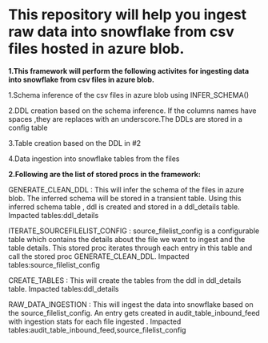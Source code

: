 # This repository will help you ingest raw data into snowflake from csv files hosted in azure blob.

**1.This framework will perform the following activites for ingesting data into snowflake from csv files in azure blob.**

1.Schema inference of the csv files in azure blob using INFER_SCHEMA()

2.DDL creation based on the schema inference. If the columns names have spaces ,they are replaces with an underscore.The DDLs are stored in a config table

3.Table creation based on the DDL in #2

4.Data ingestion into snowflake tables from the files 

**2.Following are the list of stored procs in the framework:**

GENERATE_CLEAN_DDL : This will infer the schema of the files in azure blob. The inferred schema will be stored in a transient table. Using this inferred schema table , ddl is created and stored in a ddl_details table.
Impacted tables:ddl_details

ITERATE_SOURCEFILELIST_CONFIG : source_filelist_config is a configurable table which contains the details about the file we want to ingest and the table details. This stored proc iterates through each entry in this table and call the stored proc GENERATE_CLEAN_DDL.
Impacted tables:source_filelist_config

CREATE_TABLES : This will create the tables from the ddl in ddl_details table.
Impacted tables:ddl_details

RAW_DATA_INGESTION : This will ingest the data into snowflake based on the  source_filelist_config. An entry gets created in audit_table_inbound_feed with ingestion stats for each file ingested .
Impacted tables:audit_table_inbound_feed,source_filelist_config







